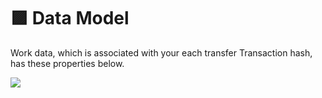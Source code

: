 # 🟪 Data Model

Work data, which is associated with your each transfer Transaction hash, has these properties below.

![](../.gitbook/assets/cvoxel\_data.png)
